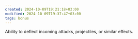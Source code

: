 ```yaml
---
created: 2024-10-09T19:21:18+03:00
modified: 2024-10-09T19:37:47+03:00
tags: bonus
---
```

Ability to deflect incoming attacks, projectiles, or similar effects.